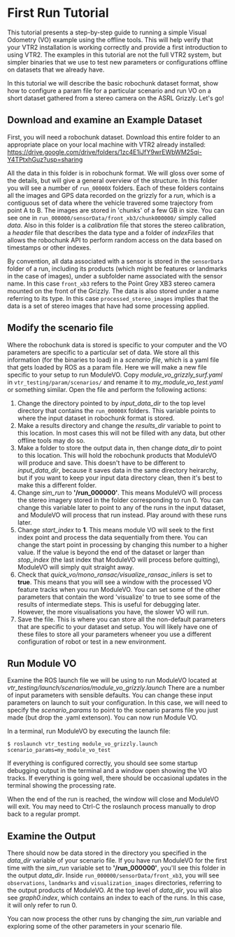 # First Run Tutorial

This tutorial presents a step-by-step guide to running a simple Visual Odometry (VO) example using the offline tools. This will  help verify that your VTR2 installation is working correctly and provide a first introduction to using VTR2. The examples in this tutorial are not the full VTR2 system, but simpler binaries that we use to test new parameters or configurations offline on datasets that we already have.

In this tutorial we will describe the basic robochunk dataset format, show how to configure a param file for a particular scenario and run VO on a short dataset gathered from a stereo camera on the ASRL Grizzly. Let's go!

## Download and examine an Example Dataset
First, you will need a robochunk dataset. Download this entire folder to an appropriate place on your local machine with VTR2 already installed: https://drive.google.com/drive/folders/1zc4E1iJfY9wrEWbWM25qi-Y4TPtxhGuz?usp=sharing

All the data in this folder is in robochunk format. We will gloss over some of the details, but will give a general overview of the structure. In this folder you will see a number of ```run_00000X``` folders.  Each of these folders contains all the images and GPS data recorded on the grizzly for a _run_, which is a contiguous set of data where the vehicle travered some trajectory from point A to B. The images are stored in 'chunks' of a few GB in size. You can see one in ```run_000000/sensorData/front_xb3/chunk000000/``` simply called _data_. Also in this folder is a _calibration_ file that stores the stereo calibration, a _header_ file that describes the data type and a folder of _indexFiles_ that allows the robochunk API to perform random access on the data based on timestamps or other indexes.

By convention, all data associated with a sensor is stored in the `sensorData` folder of a run, including its products (which might be features or landmarks in the case of images), under a subfolder name associated with the sensor name. In this case `front_xb3` refers to the Point Grey XB3 stereo camera mounted on the front of the Grizzly. The data is also stored under a name referring to its type. In this case `processed_stereo_images` implies that the data is a set of stereo images that have had some processing applied.

## Modify the scenario file
Where the robochunk data is stored is specific to your computer and the VO parameters are specific to a particular set of data. We store all this information (for the binaries to load) in a _scenario file_, which is a yaml file that gets loaded by ROS as a param file. Here we will make a new file specific to your setup to run ModuleVO. Copy _module_vo_grizzly_surf.yaml_ in ```vtr_testing/param/scenarios/``` and rename it to _my_module_vo_test.yaml_ or something similar. Open the file and perform the following actions:
1. Change the directory pointed to by _input_data_dir_ to the top level directory that contains the ```run_00000X``` folders. This variable points to where the input dataset in robochunk format is stored.
2. Make a results directory and change the _results_dir_ variable to point to this location. In most cases this will not be filled with any data, but other offline tools may do so.
3. Make a folder to store the output data in, then change _data_dir_ to point to this location. This will hold the robochunk products that ModuleVO will produce and save. This doesn't have to be different to _input_data_dir_, because it saves data in the same directory heirarchy, but if you want to keep your input data directory clean, then it's best to make this a different folder.
4. Change _sim_run_ to  __'/run_000000'__. This means ModuleVO will process the stereo imagery stored in the folder corresponding to run 0. You can change this variable later to point to any of the runs in the input dataset, and ModuleVO will process that run instead. Play around with these runs later.
5. Change _start_index_ to __1__. This means module VO will seek to the first index point and process the data sequentially from there. You can change the start point in processing by changing this number to a higher value. If the value is beyond the end of the dataset or larger than _stop_index_ (the last index that ModuleVO will process before quitting), ModuleVO will simply quit straight away.
6. Check that _quick_vo/mono_ransac/visualize_ransac_inliers_ is set to __true__. This means that you will see a window with the processed VO feature tracks when you run ModuleVO. You can set some of the other parameters that contain the word 'visualize' to true to see some of the results of intermediate steps. This is useful for debugging later. However, the more visualisations you have, the slower VO will run.
7. Save the file. This is where you can store all the non-default parameters that are specific to your dataset and setup. You will likely have one of these files to store all your parameters wheneer you use a different configuration of robot or test in a new environment.

## Run Module VO
Examine the ROS launch file we will be using to run ModuleVO located at *vtr_testing/launch/scenarios/module_vo_grizzly.launch*
There are a number of input parameters with sensible defaults. You can change these input parameters on launch to suit your configuration. In this case, we will need to specify the _scenario_params_ to point to the scenario params file you just made (but drop the .yaml extenson). You can now run Module VO.

In a terminal, run ModuleVO by executing the launch file:

```
$ roslaunch vtr_testing module_vo_grizzly.launch scenario_params=my_module_vo_test
```

If everything is configured correctly, you should see some startup debugging output in the terminal and a window open showing the VO tracks. If everything is going well, there should be occasional updates in the terminal showing the processing rate.

When the end of the run is reached, the window will close and ModuleVO will exit. You may need to Ctrl-C the roslaunch process manually to drop back to a regular prompt.

## Examine the Output

There should now be data stored in the directory you specified in the _data_dir_ variable of your scenario file. If you have run ModuleVO for the first time with the _sim_run_ variable set to __'/run_000000'__, you'll see this folder in the output _data_dir_. Inside ```run_000000/sensorData/front_xb3```, you will see ```observations```, ```landmarks``` and ```visualization_images``` directories, referring to the output products of ModuleVO. At the top level of _data_dir_, you will also see _graph0.index_, which contains an index to each of the runs. In this case, it will only refer to run 0.

You can now process the other runs by changing the _sim_run_ variable and exploring some of the other parameters in your scenario file.
